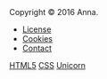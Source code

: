 <div class="site-footer" markdown=1>
Copyright &copy; 2016 Anna.


* [License](license)
* [Cookies](cookies)
* [Contact](contact)   


[HTML5](http://validator.w3.org/check/referer)
[CSS](http://jigsaw.w3.org/css-validator/check/referer)
[Unicorn](http://validator.w3.org/unicorn/check?ucn_uri=referer&amp;ucn_task=conformance)
</div>
